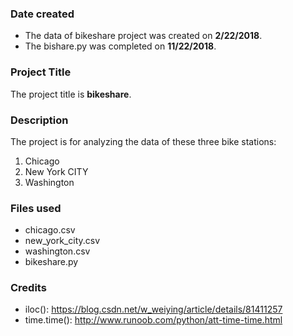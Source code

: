 ### Date created
* The data of bikeshare project was created on **2/22/2018**.
* The bishare.py was completed on **11/22/2018**.

### Project Title
The project title is **bikeshare**.

### Description
The project is for analyzing the data of these three bike stations:
1. Chicago
2. New York CITY
3. Washington

### Files used
* chicago.csv
* new_york_city.csv
* washington.csv
* bikeshare.py

### Credits
* iloc(): https://blog.csdn.net/w_weiying/article/details/81411257
* time.time(): http://www.runoob.com/python/att-time-time.html
